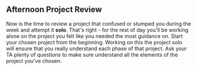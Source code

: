 ## Afternoon Project Review

Now is the time to review a project that confused or stumped you during the week
and attempt it **solo**. That's right - for the rest of day you'll be working
alone on the project you felt like you needed the most guidance on. Start your
chosen project from the beginning. Working on this the project solo will ensure
that you really understand each phase of that project. Ask your TA plenty of
questions to make sure understand all the elements of the project you've chosen.

